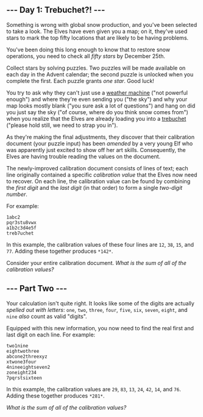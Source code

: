 ## --- Day 1: Trebuchet?! ---

Something is wrong with global snow production, and you've been selected to take a look. The Elves have even given you a map; on it, they've used stars to mark the top fifty locations that are likely to be having problems.


You've been doing this long enough to know that to restore snow operations, you need to check all *fifty stars* by December 25th.


Collect stars by solving puzzles. Two puzzles will be made available on each day in the Advent calendar; the second puzzle is unlocked when you complete the first. Each puzzle grants *one star*. Good luck!


You try to ask why they can't just use a [weather machine](/2015/day/1) ("not powerful enough") and where they're even sending you ("the sky") and why your map looks mostly blank ("you sure ask a lot of questions") and hang on did you just say the sky ("of course, where do you think snow comes from") when you realize that the Elves are already loading you into a [trebuchet](https://en.wikipedia.org/wiki/Trebuchet) ("please hold still, we need to strap you in").


As they're making the final adjustments, they discover that their calibration document (your puzzle input) has been *amended* by a very young Elf who was apparently just excited to show off her art skills. Consequently, the Elves are having trouble reading the values on the document.


The newly-improved calibration document consists of lines of text; each line originally contained a specific *calibration value* that the Elves now need to recover. On each line, the calibration value can be found by combining the *first digit* and the *last digit* (in that order) to form a single *two-digit number*.


For example:



```
1abc2
pqr3stu8vwx
a1b2c3d4e5f
treb7uchet

```

In this example, the calibration values of these four lines are `12`, `38`, `15`, and `77`. Adding these together produces `*142*`.


Consider your entire calibration document. *What is the sum of all of the calibration values?*



## --- Part Two ---

Your calculation isn't quite right. It looks like some of the digits are actually *spelled out with letters*: `one`, `two`, `three`, `four`, `five`, `six`, `seven`, `eight`, and `nine` *also* count as valid "digits".


Equipped with this new information, you now need to find the real first and last digit on each line. For example:



```
two1nine
eightwothree
abcone2threexyz
xtwone3four
4nineeightseven2
zoneight234
7pqrstsixteen

```

In this example, the calibration values are `29`, `83`, `13`, `24`, `42`, `14`, and `76`. Adding these together produces `*281*`.


*What is the sum of all of the calibration values?*



